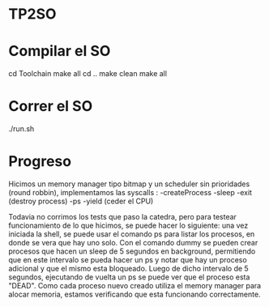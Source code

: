 # TP2SO

# Compilar el SO
cd Toolchain
make all
cd ..
make clean
make all

# Correr el SO
./run.sh

# Progreso
Hicimos un memory manager tipo bitmap y un scheduler sin prioridades (round robbin), implementamos 
las syscalls :
    -createProcess
    -sleep
    -exit (destroy process)
    -ps
    -yield (ceder el CPU)

Todavia no corrimos los tests que paso la catedra, pero para testear funcionamiento de lo que hicimos, se puede hacer lo siguiente:
    una vez iniciada la shell, se puede usar el comando ps para listar los procesos, en donde se vera que hay uno solo. Con el comando dummy se pueden crear procesos que hacen un sleep de 5 segundos en background, permitiendo que en este intervalo se pueda hacer un ps y notar que hay un proceso adicional y que el mismo esta bloqueado. Luego de dicho intervalo de 5 segundos, ejecutando de vuelta un ps se puede ver que el proceso esta "DEAD". Como cada proceso nuevo creado utiliza el memory manager para alocar memoria, estamos verificando que esta funcionando correctamente.